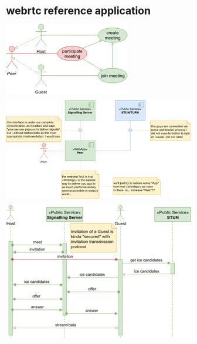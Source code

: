 webrtc reference application
============================

![use](.img/uc.png)

![structure](.img/cmp.png)

![sequence](.img/seq.png)
